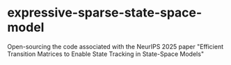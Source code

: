 # expressive-sparse-state-space-model
Open-sourcing the code associated with the NeurIPS 2025 paper "Efficient Transition Matrices to Enable State Tracking in State-Space Models"
